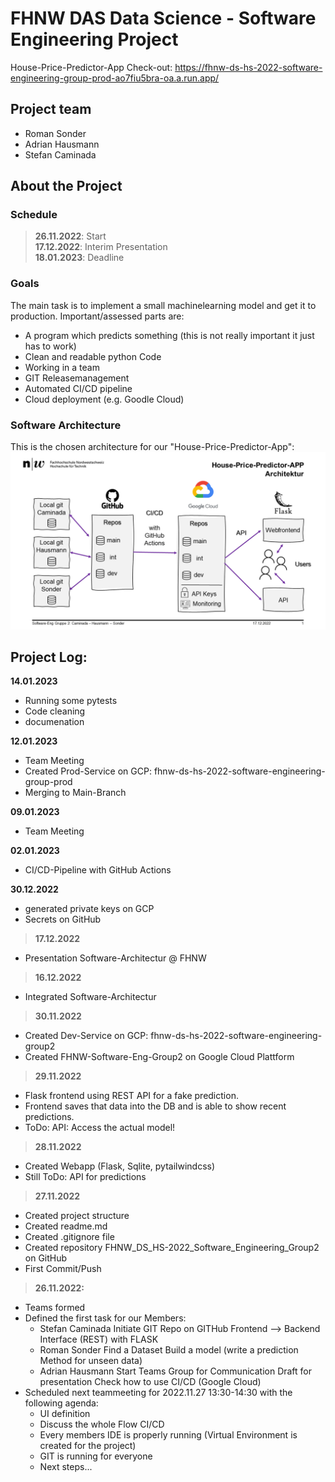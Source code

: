 # FHNW DAS Data Science - Software Engineering Project

House-Price-Predictor-App
Check-out: https://fhnw-ds-hs-2022-software-engineering-group-prod-ao7fiu5bra-oa.a.run.app/

## Project team
- Roman Sonder
- Adrian Hausmann
- Stefan Caminada

## About the Project
### Schedule
> **26.11.2022**: Start<br>
> **17.12.2022**: Interim Presentation<br>
> **18.01.2023**: Deadline<br>

### Goals
The main task is to implement a small machinelearning model and get it to production. Important/assessed parts are: 
- A program which predicts something (this is not really important it just has to work)
- Clean and readable python Code
- Working in a team
- GIT Releasemanagement
- Automated CI/CD pipeline
- Cloud deployment (e.g. Goodle Cloud)

### Software Architecture 
This is the chosen architecture for our "House-Price-Predictor-App":
![Architecture House-Price-Predictor-App](https://github.com/caminada87/FHNW_DS_HS-2022_Software_Engineering_Group2/blob/dev/images/SW-Eng_Gruppe-2_Architektur_House-Price-Predictor_v1.png)

## Project Log:

**14.01.2023**
- Running some pytests
- Code cleaning
- documenation 

**12.01.2023**
- Team Meeting
- Created Prod-Service on GCP: fhnw-ds-hs-2022-software-engineering-group-prod
- Merging to Main-Branch

**09.01.2023**
- Team Meeting

**02.01.2023**
- CI/CD-Pipeline with GitHub Actions

**30.12.2022**
- generated private keys on GCP
- Secrets on GitHub

> **17.12.2022**
- Presentation Software-Architectur @ FHNW

> **16.12.2022**
- Integrated Software-Architectur  

> **30.11.2022**
- Created Dev-Service on GCP: fhnw-ds-hs-2022-software-engineering-group2
- Created FHNW-Software-Eng-Group2 on Google Cloud Plattform  

> **29.11.2022**
- Flask frontend using REST API for a fake prediction. 
- Frontend saves that data into the DB and is able to show recent predictions.
- ToDo: API: Access the actual model!

> **28.11.2022**
- Created Webapp (Flask, Sqlite, pytailwindcss)
- Still ToDo: API for predictions

> **27.11.2022**
- Created project structure
- Created readme.md
- Created .gitignore file
- Created repository FHNW_DS_HS-2022_Software_Engineering_Group2 on GitHub
- First Commit/Push

> **26.11.2022:** 
- Teams formed
- Defined the first task for our Members:
    - Stefan Caminada
        Initiate GIT Repo on GITHub
        Frontend --> Backend Interface (REST) with FLASK
    - Roman Sonder
        Find a Dataset 
        Build a model (write a prediction Method for unseen data)
    - Adrian Hausmann
        Start Teams Group for Communication
        Draft for presentation
        Check how to use CI/CD (Google Cloud)
- Scheduled next teammeeting for 2022.11.27 13:30-14:30 with the following agenda:
    - UI definition
    - Discuss the whole Flow CI/CD
    - Every members IDE is properly running (Virtual Environment is created for the project)
    - GIT is running for everyone
    - Next steps...

